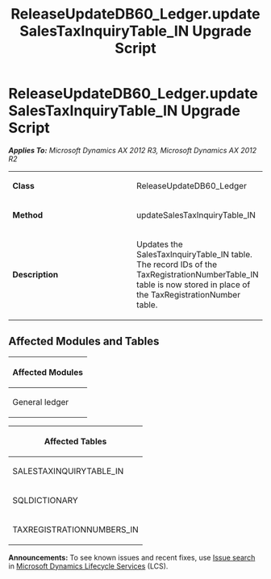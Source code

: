 ﻿---
title: ReleaseUpdateDB60_Ledger.updateSalesTaxInquiryTable_IN Upgrade Script
TOCTitle: ReleaseUpdateDB60_Ledger.updateSalesTaxInquiryTable_IN Upgrade Script
ms:assetid: 913fab7e-9c18-269a-67ff-07c60802625c
ms:mtpsurl: https://msdn.microsoft.com/en-us/library/JJ736576(v=AX.60)
ms:contentKeyID: 49709764
ms.date: 05/18/2015
mtps_version: v=AX.60
---

# ReleaseUpdateDB60\_Ledger.updateSalesTaxInquiryTable\_IN Upgrade Script 


_**Applies To:** Microsoft Dynamics AX 2012 R3, Microsoft Dynamics AX 2012 R2_

<table>
<colgroup>
<col style="width: 50%" />
<col style="width: 50%" />
</colgroup>
<tbody>
<tr class="odd">
<td><p><strong>Class</strong></p></td>
<td><p>ReleaseUpdateDB60_Ledger</p></td>
</tr>
<tr class="even">
<td><p><strong>Method</strong></p></td>
<td><p>updateSalesTaxInquiryTable_IN</p></td>
</tr>
<tr class="odd">
<td><p><strong>Description</strong></p></td>
<td><p>Updates the SalesTaxInquiryTable_IN table. The record IDs of the TaxRegistrationNumberTable_IN table is now stored in place of the TaxRegistrationNumber table.</p></td>
</tr>
</tbody>
</table>


## Affected Modules and Tables

<table>
<colgroup>
<col style="width: 100%" />
</colgroup>
<thead>
<tr class="header">
<th><p>Affected Modules</p></th>
</tr>
</thead>
<tbody>
<tr class="odd">
<td><p>General ledger</p></td>
</tr>
</tbody>
</table>


<table>
<colgroup>
<col style="width: 100%" />
</colgroup>
<thead>
<tr class="header">
<th><p>Affected Tables</p></th>
</tr>
</thead>
<tbody>
<tr class="odd">
<td><p>SALESTAXINQUIRYTABLE_IN</p></td>
</tr>
<tr class="even">
<td><p>SQLDICTIONARY</p></td>
</tr>
<tr class="odd">
<td><p>TAXREGISTRATIONNUMBERS_IN</p></td>
</tr>
</tbody>
</table>

  
**Announcements:** To see known issues and recent fixes, use [Issue search](http://go.microsoft.com/fwlink/?linkid=389258) in [Microsoft Dynamics Lifecycle Services](http://go.microsoft.com/fwlink/?linkid=306505) (LCS).

